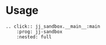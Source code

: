 # Usage

```{eval-rst}
.. click:: jj_sandbox.__main__:main
    :prog: jj-sandbox
    :nested: full
```
